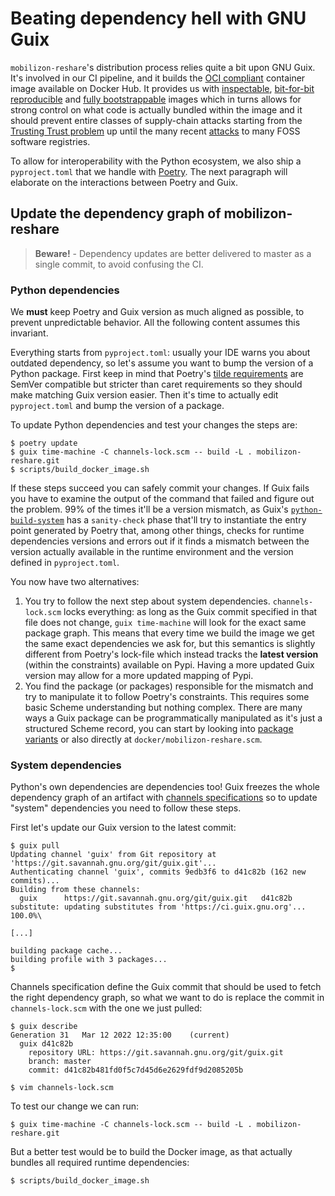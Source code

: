 # Beating dependency hell with GNU Guix

`mobilizon-reshare`'s distribution process relies quite a bit upon GNU Guix. It's involved in our CI pipeline, and it builds the [OCI compliant](https://opencontainers.org/) container image available on Docker Hub. It provides us with [inspectable](https://hpc.guix.info/blog/2021/10/when-docker-images-become-fixed-point/), [bit-for-bit reproducible](https://reproducible-builds.org/) and [fully bootstrappable](https://bootstrappable.org) images which in turns allows for strong control on what code is actually bundled within the image and it should prevent entire classes of supply-chain attacks starting from the [Trusting Trust problem](https://www.cs.cmu.edu/~rdriley/487/papers/Thompson_1984_ReflectionsonTrustingTrust.pdf) up until the many recent [attacks](https://www.sonatype.com/resources/state-of-the-software-supply-chain-2021) to many FOSS software registries.

To allow for interoperability with the Python ecosystem, we also ship a `pyproject.toml` that we handle with [Poetry](https://python-poetry.org/). The next paragraph will elaborate on the interactions between Poetry and Guix.

## Update the dependency graph of mobilizon-reshare

> **Beware!** - Dependency updates are better delivered to master as a single commit, to avoid confusing the CI.

### Python dependencies

We **must** keep Poetry and Guix version as much aligned as possible, to prevent unpredictable behavior. All the following content assumes this invariant.

Everything starts from `pyproject.toml`: usually your IDE warns you about outdated dependency, so let's assume you want to bump the version of a Python package. First keep in mind that Poetry's [tilde requirements](https://python-poetry.org/docs/dependency-specification/#tilde-requirements) are SemVer compatible but stricter than caret requirements so they should make matching Guix version easier. Then it's time to actually edit `pyproject.toml` and bump the version of a package.

To update Python dependencies and test your changes the steps are:

```shell
$ poetry update
$ guix time-machine -C channels-lock.scm -- build -L . mobilizon-reshare.git
$ scripts/build_docker_image.sh
```

If these steps succeed you can safely commit your changes. If Guix fails you have to examine the output of the command that failed and figure out the problem. 99% of the times it'll be a version mismatch, as Guix's [`python-build-system`]() has a `sanity-check` phase that'll try to instantiate the entry point generated by Poetry that, among other things, checks for runtime dependencies versions and errors out if it finds a mismatch between the version actually available in the runtime environment and the version defined in `pyproject.toml`.

You now have two alternatives:

1. You try to follow the next step about system dependencies. `channels-lock.scm` locks everything: as long as the Guix commit specified in that file does not change, `guix time-machine` will look for the exact same package graph. This means that every time we build the image we get the same exact dependencies we ask for, but this semantics is slightly different from Poetry's lock-file which instead tracks the **latest version** (within the constraints) available on Pypi. Having a more updated Guix version may allow for a more updated mapping of Pypi.
2. You find the package (or packages) responsible for the mismatch and try to manipulate it to follow Poetry's constraints. This requires some basic Scheme understanding but nothing complex. There are many ways a Guix package can be programmatically manipulated as it's just a structured Scheme record, you can start by looking into [package variants](https://guix.gnu.org/en/manual/devel/en/guix.html#Defining-Package-Variants) or also directly at `docker/mobilizon-reshare.scm`.

### System dependencies

Python's own dependencies are dependencies too! Guix freezes the whole dependency graph of an artifact with [channels specifications](https://guix.gnu.org/en/manual/devel/en/guix.html#Replicating-Guix) so to update "system" dependencies you need to follow these steps.

First let's update our Guix version to the latest commit:

```shell
$ guix pull
Updating channel 'guix' from Git repository at 'https://git.savannah.gnu.org/git/guix.git'...
Authenticating channel 'guix', commits 9edb3f6 to d41c82b (162 new commits)...
Building from these channels:
  guix      https://git.savannah.gnu.org/git/guix.git   d41c82b
substitute: updating substitutes from 'https://ci.guix.gnu.org'... 100.0%\

[...]

building package cache...
building profile with 3 packages...
$ 
```

Channels specification define the Guix commit that should be used to fetch the right dependency graph, so what we want to do is replace the commit in `channels-lock.scm` with the one we just pulled:

```shell
$ guix describe
Generation 31   Mar 12 2022 12:35:00    (current)
  guix d41c82b
    repository URL: https://git.savannah.gnu.org/git/guix.git
    branch: master
    commit: d41c82b481fd0f5c7d45d6e2629fdf9d2085205b
    
$ vim channels-lock.scm
```

To test our change we can run:

```shell
$ guix time-machine -C channels-lock.scm -- build -L . mobilizon-reshare.git
```

But a better test would be to build the Docker image, as that actually bundles all required runtime dependencies:

```shell
$ scripts/build_docker_image.sh
```